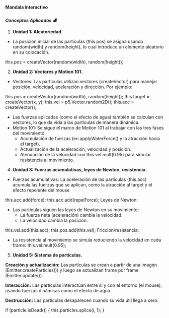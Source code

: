 #### Mandala interactivo

***Conceptos Aplicados ⛸️***

1. **Unidad 1: Aleatoriedad.**
- La posición inicial de las partículas (this.pos) se asigna usando random(width) y random(height), lo cual introduce un elemento aleatorio en su colocación.

this.pos = createVector(random(width), random(height));

2. **Unidad 2: Vectores y Motion 101.**
-  Vectores: Las partículas utilizan vectores (createVector) para manejar posición, velocidad, aceleración y dirección. Por ejemplo:

this.pos = createVector(random(width), random(height));
this.target = createVector(x, y);
this.vel = p5.Vector.random2D();
this.acc = createVector();
  - Las fuerzas aplicadas (como el efecto de agua) también se calculan con vectores, lo que da vida a las partículas de manera dinámica.
- Motion 101: Se sigue el marco de Motion 101 al trabajar con las tres fases del movimiento:
  - Acumulación de fuerzas (en applyWaterForce() y la atracción hacia el target).
  - Actualización de la aceleración, velocidad y posición.
  - Atenuación de la velocidad con this.vel.mult(0.95) para simular resistencia al movimiento.

4. **Unidad 3: Fuerzas acumulativas, leyes de Newton, resistencia.**
- Fuerzas acumulativas: La aceleración de las partículas (this.acc) acumula las fuerzas que se aplican, como la atracción al target y el efecto repelente del mouse

this.acc.add(force);
this.acc.add(repelForce);
Leyes de Newton:

- Las partículas siguen las leyes de Newton en su movimiento:
  - La fuerza neta (aceleración) cambia la velocidad.
  - La velocidad cambia la posición:

this.vel.add(this.acc);
this.pos.add(this.vel);
Fricción/resistencia:

- La resistencia al movimiento se simula reduciendo la velocidad en cada frame:
this.vel.mult(0.95);

5. **Unidad 5: Sistema de partículas.**

**Creación y actualización:** Las partículas se crean a partir de una imagen (Emitter.createParticles()) y luego se actualizan frame por frame (Emitter.update()).

**Interacción:** Las partículas interactúan entre sí y con el entorno (el mouse), usando fuerzas dinámicas como el efecto de agua.

**Destrucción:** Las partículas desaparecen cuando su vida útil llega a cero:


if (particle.isDead()) {
  this.particles.splice(i, 1);
}
